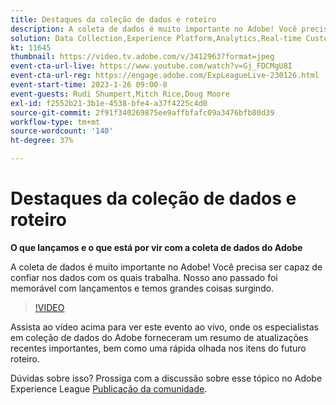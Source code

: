 ```yaml
---
title: Destaques da coleção de dados e roteiro
description: A coleta de dados é muito importante no Adobe! Você precisa ser capaz de confiar nos dados com os quais trabalha. Nosso ano passado foi memorável com lançamentos e temos grandes coisas surgindo.
solution: Data Collection,Experience Platform,Analytics,Real-time Customer Data Platform,Customer Journey Analytics
kt: 11645
thumbnail: https://video.tv.adobe.com/v/3412963?format=jpeg
event-cta-url-live: https://www.youtube.com/watch?v=Gj_FDCMgU8I
event-cta-url-reg: https://engage.adobe.com/ExpLeagueLive-230126.html
event-start-time: 2023-1-26 09:00-8
event-guests: Rudi Shumpert,Mitch Rice,Doug Moore
exl-id: f2552b21-3b1e-4538-bfe4-a37f4225c4d0
source-git-commit: 2f91f340269875ee9affbfafc09a3476bfb80d39
workflow-type: tm+mt
source-wordcount: '140'
ht-degree: 37%

---
```


# Destaques da coleção de dados e roteiro

**O que lançamos e o que está por vir com a coleta de dados do Adobe**

A coleta de dados é muito importante no Adobe! Você precisa ser capaz de confiar nos dados com os quais trabalha. Nosso ano passado foi memorável com lançamentos e temos grandes coisas surgindo.

>[!VIDEO](https://video.tv.adobe.com/v/3412963/?quality=12&learn=on)

Assista ao vídeo acima para ver este evento ao vivo, onde os especialistas em coleção de dados do Adobe forneceram um resumo de atualizações recentes importantes, bem como uma rápida olhada nos itens do futuro roteiro.

Dúvidas sobre isso? Prossiga com a discussão sobre esse tópico no Adobe Experience League [Publicação da comunidade](https://experienceleaguecommunities.adobe.com/t5/adobe-experience-platform-launch/experience-league-live-post-session-discussion-data-collection/m-p/569923#M316).
